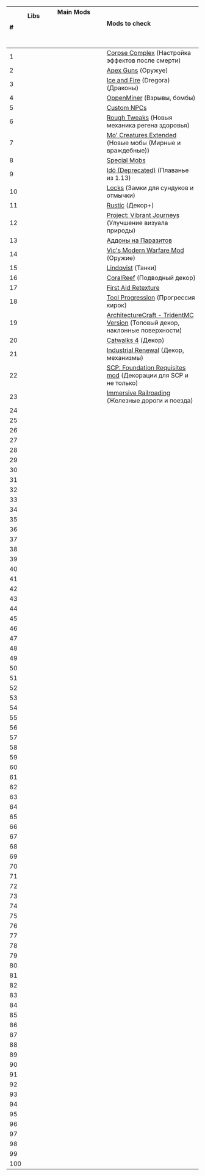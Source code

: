 |#  |  Libs $\qquad$  $\qquad$ $\qquad$   | Main Mods $\qquad$ $\qquad$ $\qquad$ $\qquad$  $\qquad$  $\qquad$ $\qquad$    | Mods to check $\qquad$ $\qquad$ $\qquad$ $\qquad$ $\qquad$ $\qquad$  |
|:-----------------------|:-----------------------|:-----------------------|:-----------------------|
|1|||[Corpse Complex](https://www.curseforge.com/minecraft/mc-mods/corpse-complex) (Настройка эффектов после смерти)|
|2|||[Apex Guns](https://www.curseforge.com/minecraft/mc-mods/apex-guns) (Оружуе)|
|3|||[Ice and Fire](https://www.curseforge.com/minecraft/mc-mods/ice-and-fire-dragons) (Dregora) (Драконы)|
|4|||[OppenMiner](https://www.youtube.com/@OppenMinerDev/videos) (Взрывы, бомбы)|
|5|||[Custom NPCs](https://www.curseforge.com/minecraft/mc-mods/custom-npcs) |
|6|||[Rough Tweaks](https://www.curseforge.com/minecraft/mc-mods/rough-tweaks) (Новыя механика регена здоровья)|
|7|||[Mo' Creatures Extended](https://www.curseforge.com/minecraft/mc-mods/mo-creatures-extended) (Новые мобы (Мирные и враждебные))|
|8|||[Special Mobs](https://www.curseforge.com/minecraft/mc-mods/special-mobs)|
|9|||[Idō (Deprecated)](https://www.curseforge.com/minecraft/mc-mods/ido) (Плаванье из 1.13)|
|10|||[Locks](https://www.curseforge.com/minecraft/mc-mods/locks) (Замки для сундуков и отмычки)|
|11|||[Rustic](https://www.curseforge.com/minecraft/mc-mods/rustic) (Декор+)|
|12|||[Project: Vibrant Journeys](https://www.curseforge.com/minecraft/mc-mods/project-vibrant-journeys) (Улучшение визуала природы)|
|13|||[Аддоны на Паразитов](https://www.curseforge.com/minecraft/search?page=1&pageSize=20&sortBy=relevancy&search=Scape+and+Run%3A+Parasites)|
|14|||[Vic's Modern Warfare Mod](https://www.curseforge.com/minecraft/mc-mods/vics-modern-warfare-mod) (Оружие)|
|15|||[Lindqvist](https://ru-minecraft.ru/mody-minecraft/79308-lindqvist.html) (Танки)|
|16|||[CoralReef](https://www.curseforge.com/minecraft/mc-mods/coralreef) (Подводный декор)|
|17|||[First Aid Retexture](https://www.curseforge.com/minecraft/texture-packs/first-aid-retexture)|
|18|||[Tool Progression](https://www.curseforge.com/minecraft/mc-mods/tool-progression) (Прогрессия кирок)|
|19|||[ArchitectureCraft - TridentMC Version](https://www.curseforge.com/minecraft/mc-mods/architecturecraft-tridev) (Топовый декор, наклонные поверхности)|
|20|||[Catwalks 4](https://www.curseforge.com/minecraft/mc-mods/catwalks-4) (Декор)|
|21|||[Industrial Renewal](https://www.curseforge.com/minecraft/mc-mods/industrial-renewal) (Декор, механизмы)|
|22|||[SCP: Foundation Requisites mod](https://www.curseforge.com/minecraft/mc-mods/scp-foundation-requisites) (Декорации для SCP и не только)|
|23|||[Immersive Railroading](https://www.curseforge.com/minecraft/mc-mods/immersive-railroading) (Железные дороги и поезда)|
|24||||
|25||||
|26||||
|27||||
|28||||
|29||||
|30||||
|31||||
|32||||
|33||||
|34||||
|35||||
|36||||
|37||||
|38||||
|39||||
|40||||
|41||||
|42||||
|43||||
|44||||
|45||||
|46||||
|47||||
|48||||
|49||||
|50||||
|51||||
|52||||
|53||||
|54||||
|55||||
|56||||
|57||||
|58||||
|59||||
|60||||
|61||||
|62||||
|63||||
|64||||
|65||||
|66||||
|67||||
|68||||
|69||||
|70||||
|71||||
|72||||
|73||||
|74||||
|75||||
|76||||
|77||||
|78||||
|79||||
|80||||
|81||||
|82||||
|83||||
|84||||
|85||||
|86||||
|87||||
|88||||
|89||||
|90||||
|91||||
|92||||
|93||||
|94||||
|95||||
|96||||
|97||||
|98||||
|99||||
|100||||
